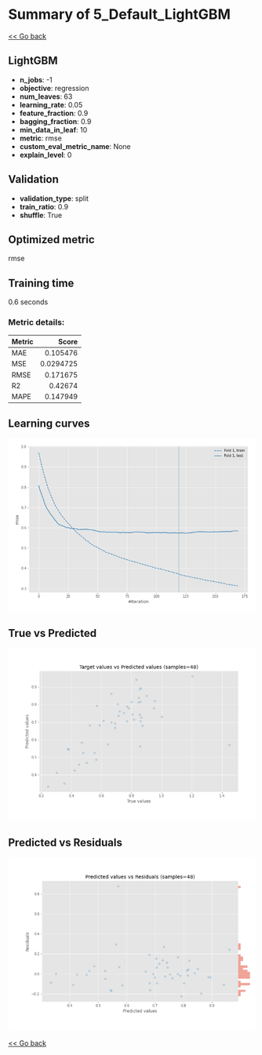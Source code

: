 # Summary of 5_Default_LightGBM

[<< Go back](../README.md)


## LightGBM
- **n_jobs**: -1
- **objective**: regression
- **num_leaves**: 63
- **learning_rate**: 0.05
- **feature_fraction**: 0.9
- **bagging_fraction**: 0.9
- **min_data_in_leaf**: 10
- **metric**: rmse
- **custom_eval_metric_name**: None
- **explain_level**: 0

## Validation
 - **validation_type**: split
 - **train_ratio**: 0.9
 - **shuffle**: True

## Optimized metric
rmse

## Training time

0.6 seconds

### Metric details:
| Metric   |     Score |
|:---------|----------:|
| MAE      | 0.105476  |
| MSE      | 0.0294725 |
| RMSE     | 0.171675  |
| R2       | 0.42674   |
| MAPE     | 0.147949  |



## Learning curves
![Learning curves](learning_curves.png)
## True vs Predicted

![True vs Predicted](true_vs_predicted.png)


## Predicted vs Residuals

![Predicted vs Residuals](predicted_vs_residuals.png)



[<< Go back](../README.md)
